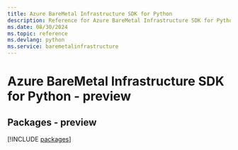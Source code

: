 ```yaml
---
title: Azure BareMetal Infrastructure SDK for Python
description: Reference for Azure BareMetal Infrastructure SDK for Python
ms.date: 08/30/2024
ms.topic: reference
ms.devlang: python
ms.service: baremetalinfrastructure
---
```

# Azure BareMetal Infrastructure SDK for Python - preview
## Packages - preview
[!INCLUDE [packages](baremetal-infrastructure-index.md)]